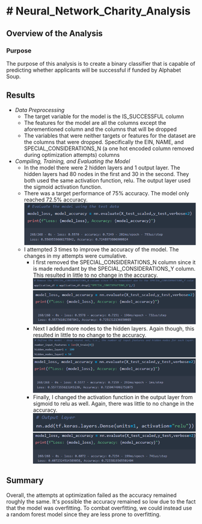 



# # Neural_Network_Charity_Analysis

## Overview of the Analysis
### Purpose
The purpose of this analysis is to create a binary classifier that is capable of predicting whether applicants will be successful if funded by Alphabet Soup.

## Results 


 - *Data Preprocessing*
	 - The target variable for the model is the IS_SUCCESSFUL column
	 - The features for the model are all the columns except the aforementioned column and the columns that will be dropped
	 - The variables that were neither targets or features for the dataset are the columns that were dropped. Specifically the EIN, NAME, and SPECIAL_CONSIDERATIONS_N (a one hot encoded column removed during optimization attempts) columns
 - *Compiling, Training, and Evaluating the Model*
	 - In the model there were 2 hidden layers and 1 output layer. The hidden layers had 80 nodes in the first and 30 in the second. They both used the same activation function, relu. The output layer used the sigmoid activation function.
	 - There was a target performance of 75% accuracy. The model only reached 72.5% accuracy.
	![default_accuracy](Output/default_accuracy.png)
	- I attempted 3 times to improve the accuracy of the model. The changes in my attempts were cumulative.
		- I first removed the SPECIAL_CONSIDERATIONS_N column since it is made redundant by the SPECIAL_CONSIDERATIONS_Y column. This resulted in little to no change in the accuracy.
		![attempt1_redundant](Output/attempt1_redundant.png)
	    ![attempt1_accuracy](Output/attempt1_accuracy.png)
	    - Next I added more nodes to the hidden layers. Again though, this resulted in little to no change to the accuracy.
		![attempt2_nodes](Output/attempt2_nodes.png)
	    ![attempt2_accuracy](Output/attempt2_accuracy.png)
	    - Finally, I changed the activation function in the output layer from sigmoid to relu as well. Again, there was little to no change in the accuracy.                                               
 		![attempt3_activation](Output/attempt3_activation.png)
	    ![attempt3_accuracy](Output/attempt3_accuracy.png)


## Summary
Overall, the attempts at optimization failed as the accuracy remained roughly the same. It's possible the accuracy remained so low due to the fact that the model was overfitting. To combat overfitting, we could instead use a random forest model since they are less prone to overfitting.
